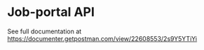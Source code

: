 # Job-portal API
See full documentation at https://documenter.getpostman.com/view/22608553/2s9Y5YTiYi
